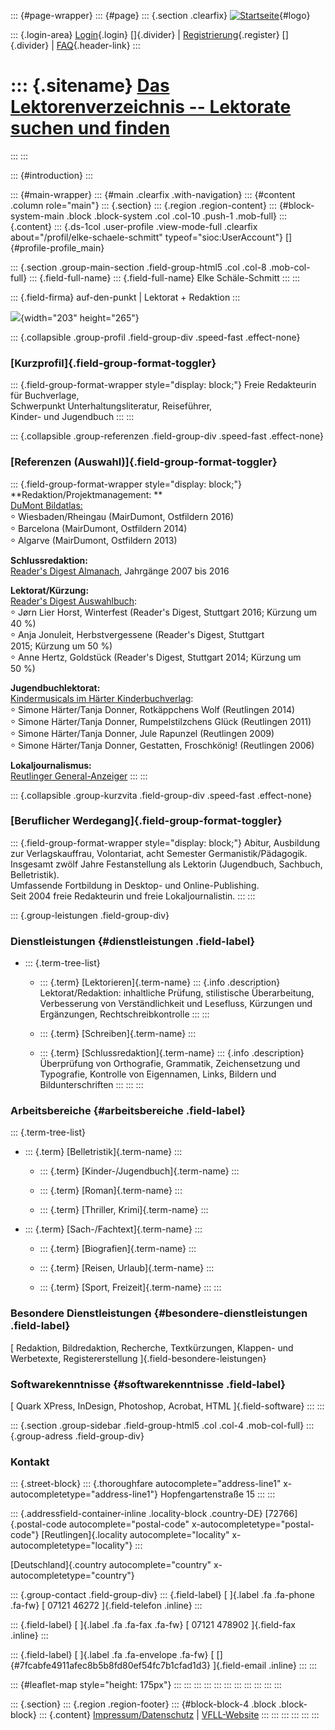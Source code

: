 ::: {#page-wrapper}
::: {#page}
::: {.section .clearfix}
[![Startseite](https://www.lektoren.de/sites/default/files/VfLL_logo.jpg)](/ "Startseite"){#logo}

::: {.login-area}
[Login](/user){.login} []{.divider} \|
[Registrierung](/user/register){.register} []{.divider} \|
[FAQ](/faq-page){.header-link}
:::

::: {.sitename}
[Das Lektorenverzeichnis -- Lektorate suchen und finden](/ "Startseite")
========================================================================
:::
:::

::: {#introduction}
:::

::: {#main-wrapper}
::: {#main .clearfix .with-navigation}
::: {#content .column role="main"}
::: {.section}
::: {.region .region-content}
::: {#block-system-main .block .block-system .col .col-10 .push-1 .mob-full}
::: {.content}
::: {.ds-1col .user-profile .view-mode-full .clearfix about="/profil/elke-schaele-schmitt" typeof="sioc:UserAccount"}
[]{#profile-profile_main}

::: {.section .group-main-section .field-group-html5 .col .col-8 .mob-col-full}
::: {.field-full-name}
::: {.field-full-name}
Elke Schäle-Schmitt
:::
:::

::: {.field-firma}
auf-den-punkt \| Lektorat + Redaktion
:::

![](https://www.lektoren.de/sites/default/files/styles/profile-image-full/public/users/profile_img/schaele_schmitt_2014_1a.jpg?itok=y4bZ88ic){width="203"
height="265"}

::: {.collapsible .group-profil .field-group-div .speed-fast .effect-none}
### [Kurzprofil]{.field-group-format-toggler}

::: {.field-group-format-wrapper style="display: block;"}
Freie Redakteurin für Buchverlage,\
Schwerpunkt Unterhaltungsliteratur, Reiseführer,\
Kinder- und Jugendbuch
:::
:::

::: {.collapsible .group-referenzen .field-group-div .speed-fast .effect-none}
### [Referenzen (Auswahl)]{.field-group-format-toggler}

::: {.field-group-format-wrapper style="display: block;"}
**Redaktion/Projektmanagement: **\
[DuMont
Bildatlas:](http://shop.dumontreise.de/Produkte/DuMont-Reihen/DuMont-Bildatlas/?listpage=0)\
⸰ Wiesbaden/Rheingau (MairDumont, Ostfildern 2016)\
⸰ Barcelona (MairDumont, Ostfildern 2014)\
⸰ Algarve (MairDumont, Ostfildern 2013)

**Schlussredaktion:**\
[Reader\'s Digest
Almanach](http://www.dasbeste-shop.de/Almanach-2015.htm?websale8=rd-shop24&pi=1-5373),
Jahrgänge 2007 bis 2016

**Lektorat/Kürzung:**\
[Reader\'s Digest
Auswahlbuch](http://www.dasbeste-shop.de/Belletristik.htm?websale8=rd-shop24&ci=002-001):\
⸰ Jørn Lier Horst, Winterfest (Reader\'s Digest, Stuttgart 2016; Kürzung
um 40 %)\
⸰ Anja Jonuleit, Herbstvergessene (Reader\'s Digest, Stuttgart
2015; Kürzung um 50 %)\
⸰ Anne Hertz, Goldstück (Reader\'s Digest, Stuttgart 2014; Kürzung um
50 %)

**Jugendbuchlektorat:**\
[Kindermusicals im Härter
Kinderbuchverlag](http://www.haerterkinderbuch.com/epages/64939553.sf/de_DE/?ObjectPath=/Shops/64939553/Categories/%22Bücher%20und%20Hörspiele%22):\
⸰ Simone Härter/Tanja Donner, Rotkäppchens Wolf (Reutlingen 2014)\
⸰ Simone Härter/Tanja Donner, Rumpelstilzchens Glück (Reutlingen 2011)\
⸰ Simone Härter/Tanja Donner, Jule Rapunzel (Reutlingen 2009)\
⸰ Simone Härter/Tanja Donner, Gestatten, Froschkönig! (Reutlingen 2006)

**Lokaljournalismus:**\
[Reutlinger General-Anzeiger](http://www.gea.de)
:::
:::

::: {.collapsible .group-kurzvita .field-group-div .speed-fast .effect-none}
### [Beruflicher Werdegang]{.field-group-format-toggler}

::: {.field-group-format-wrapper style="display: block;"}
Abitur, Ausbildung zur Verlagskauffrau, Volontariat, acht Semester
Germanistik/Pädagogik.\
Insgesamt zwölf Jahre Festanstellung als Lektorin (Jugendbuch, Sachbuch,
Belletristik).\
Umfassende Fortbildung in Desktop- und Online-Publishing.\
Seit 2004 freie Redakteurin und freie Lokaljournalistin.
:::
:::

::: {.group-leistungen .field-group-div}
### Dienstleistungen {#dienstleistungen .field-label}

-   ::: {.term-tree-list}
    -   ::: {.term}
        [Lektorieren]{.term-name}
        ::: {.info .description}
        Lektorat/Redaktion: inhaltliche Prüfung, stilistische
        Überarbeitung, Verbesserung von Verständlichkeit und Lesefluss,
        Kürzungen und Ergänzungen, Rechtschreibkontrolle
        :::
        :::

    -   ::: {.term}
        [Schreiben]{.term-name}
        :::

    -   ::: {.term}
        [Schlussredaktion]{.term-name}
        ::: {.info .description}
        Überprüfung von Orthografie, Grammatik, Zeichensetzung und
        Typografie, Kontrolle von Eigennamen, Links, Bildern und
        Bildunterschriften
        :::
        :::
    :::

### Arbeitsbereiche {#arbeitsbereiche .field-label}

::: {.term-tree-list}
-   ::: {.term}
    [Belletristik]{.term-name}
    :::

    -   ::: {.term}
        [Kinder-/Jugendbuch]{.term-name}
        :::

    -   ::: {.term}
        [Roman]{.term-name}
        :::

    -   ::: {.term}
        [Thriller, Krimi]{.term-name}
        :::

-   ::: {.term}
    [Sach-/Fachtext]{.term-name}
    :::

    -   ::: {.term}
        [Biografien]{.term-name}
        :::

    -   ::: {.term}
        [Reisen, Urlaub]{.term-name}
        :::

    -   ::: {.term}
        [Sport, Freizeit]{.term-name}
        :::
:::

### Besondere Dienstleistungen {#besondere-dienstleistungen .field-label}

[ Redaktion, Bildredaktion, Recherche, Textkürzungen, Klappen- und
Werbetexte, Registererstellung ]{.field-besondere-leistungen}

### Softwarekenntnisse {#softwarekenntnisse .field-label}

[ Quark XPress, InDesign, Photoshop, Acrobat, HTML ]{.field-software}
:::
:::

::: {.section .group-sidebar .field-group-html5 .col .col-4 .mob-col-full}
::: {.group-adress .field-group-div}
### Kontakt

::: {.street-block}
::: {.thoroughfare autocomplete="address-line1" x-autocompletetype="address-line1"}
Hopfengartenstraße 15
:::
:::

::: {.addressfield-container-inline .locality-block .country-DE}
[72766]{.postal-code autocomplete="postal-code"
x-autocompletetype="postal-code"} [Reutlingen]{.locality
autocomplete="locality" x-autocompletetype="locality"}
:::

[Deutschland]{.country autocomplete="country"
x-autocompletetype="country"}

::: {.group-contact .field-group-div}
::: {.field-label}
[ ]{.label .fa .fa-phone .fa-fw} [ 07121 46272 ]{.field-telefon .inline}
:::

::: {.field-label}
[ ]{.label .fa .fa-fax .fa-fw} [ 07121 478902 ]{.field-fax .inline}
:::

::: {.field-label}
[ ]{.label .fa .fa-envelope .fa-fw} [
[]{#7fcabfe4911afec8b5b8fd80ef54fc7b1cfad1d3} ]{.field-email .inline}
:::
:::

::: {#leaflet-map style="height: 175px"}
:::
:::
:::
:::
:::
:::
:::
:::
:::
:::
:::

::: {.section}
::: {.region .region-footer}
::: {#block-block-4 .block .block-block}
::: {.content}
[Impressum/Datenschutz](/impressum) \|
[VFLL-Website](http://www.vfll.de)
:::
:::
:::
:::
:::
:::
